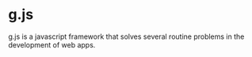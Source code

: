 # g.js
g.js is a javascript framework that solves several routine problems in the development of web apps.